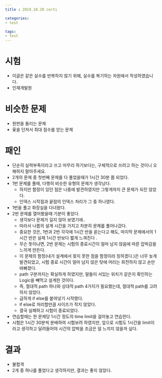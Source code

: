 ```yaml
---
title : 2019.10.20 certi

categories:
- test

tags:
- test
---
```


# 시험

- 이글은 같은 실수를 반복하지 않기 위해, 실수를 복기하는 차원에서 작성하였습니다.
- 인재개발원

# 비슷한 문제

- 원판을 돌리는 문제
- 윷을 던져서 최대 점수를 얻는 문제

# 패인

- 단순히 실력부족이라고 쓰고 마무리 하기보다는, 구체적으로 쓰려고 하는 것이니 오해하지 말아주세요.
- 2개의 문제 중 첫번째 문제를 다 풀었을때가 1시간 30분 쯤 되었다.
- 1번 문제를 풀때, 다행히 비슷한 유형의 문제가 생각났다.
    - 하지만 함정이 있던 점은 나중에 발견하였지만 그렇게까지 큰 문제가 되진 않았다.
    - 인덱스 시작점과 끝점의 인덱스 처리가 그 중 하나였다.
- 1번을 풀고 화장실을 다녀왔다.
- 2번 문제를 열어봤을때 기분이 좋았다.
    - 생각보다 문제가 길지 않아 보였기에..
    - 따라서 나름의 설계 시간을 가지고 차분히 문제를 풀어나갔다.
    - 중요한 것은, 1번과 2번 각각에 1시간 반을 쏟는다고 해도, 마지막 문제에서의 1시간 반은 실제 1시간 반보다 짧게 느껴진다  .
    - 무슨 뜻이냐면, 2번 문제는 시험의 종료시간이 얼마 남지 않음에 따른 압박감을 느끼게 만든다.
    - 이 문제의 함정(내가 설계에서 찾지 못한 점을 함정이라 칭하겠다.)은 너무 늦게 발견되었고, 시험
      종료 시간이 얼마 남지 않은 탓에 머리는 회전하지 않고 손만 바빠졌다.
    - path 구분까지는 확실하게 하였지만, 말들이 서있는 위치가 같은지 확인하는 Logic을 빼먹고 설계한
      것이다.
    - 즉, 절대적 path 하나와 상대적 path 4가지가 필요했는데, 절대적 path를 고려하지 않았다.
    - 급하게 if else를 붙여넣기 시작했다.
    - if else로 처리할만큼 사이즈가 작지 않았다.
    - 결국 실패하고 시험이 종료되었다.
- 연습할때는 한 문제당 1시간 정도의 time limit을 걸어놓고 연습한다.
- 시험은 1시간 30분씩 분배하여 시험보려 하였지만, 앞으로 시험도 1시간을 limit이라고 생각하고
  달려들어야 시간의 압박을 조금은 덜 느끼지 않을까 싶다.

# 결과
- 불합격
- 2개 중 하나를 풀었다고 생각하지만, 결과는 좋지 않았다.
